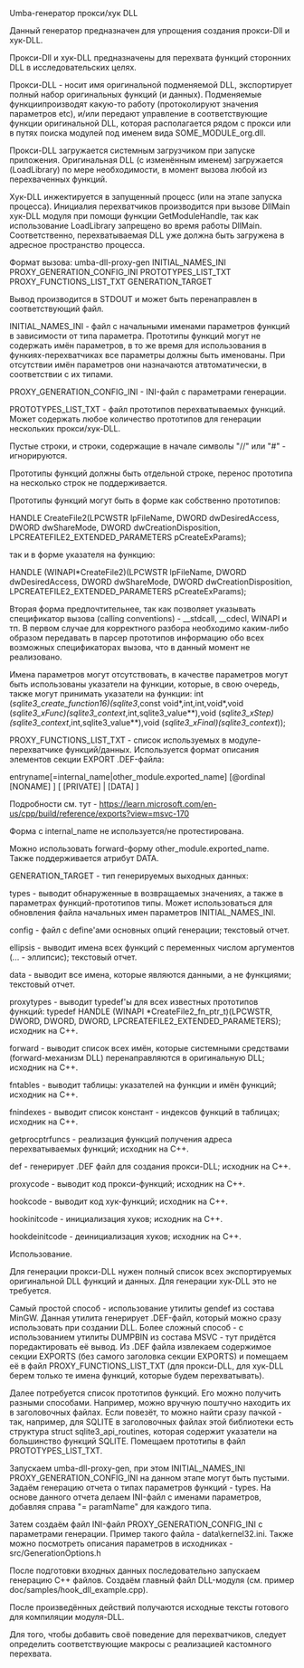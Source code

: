 Umba-генератор прокси/хук DLL


Данный генератор предназначен для упрощения создания прокси-Dll и хук-DLL.

Прокси-Dll и хук-DLL предназначены для перехвата функций сторонних DLL в исследовательских целях.

Прокси-DLL - носит имя оригинальной подменяемой DLL, экспортирует полный набор оригинальных функций
(и данных). Подменяемые функциипроизводят какую-то работу (протоколируют значения параметров etc),
и/или передают управление в соответствующие функции оригинальной DLL, которая располагается рядом 
с прокси или в путях поиска модулей под именем вида SOME_MODULE_org.dll. 

Прокси-DLL загружается системным загрузчиком при запуске приложения. Оригинальная DLL (с изменённым именем)
загружается (LoadLibrary) по мере необходимости, в момент вызова любой из перехваченных функций.

Хук-DLL инжектируется в запущенный процесс (или на этапе запуска процесса). Инициалия перехватчиков производится
при вызове DllMain хук-DLL модуля при помощи функции GetModuleHandle, так как использование LoadLibrary
запрещено во время работы DllMain. Соответственно, перехватываемая DLL уже должна быть загружена в адресное 
пространство процесса.

Формат вызова:
umba-dll-proxy-gen INITIAL_NAMES_INI PROXY_GENERATION_CONFIG_INI PROTOTYPES_LIST_TXT PROXY_FUNCTIONS_LIST_TXT GENERATION_TARGET

Вывод производится в STDOUT и может быть перенаправлен в соответствующий файл.

INITIAL_NAMES_INI - файл с начальными именами параметров функций в зависимости от типа параметра.
Прототипы функций могут не содержать имён параметров, в то же время для использования в функиях-перехватчиках
все параметры должны быть именованы. При отсутствии имён параметров они назначаются атвтоматически, в соответствии с их типами.

PROXY_GENERATION_CONFIG_INI - INI-файл с параметрами генерации.

PROTOTYPES_LIST_TXT - файл прототипов перехватываемых функций. Может содержать любое количество прототипов для генерации
нескольких прокси/хук-DLL.

Пустые строки, и строки, содержащие в начале символы "//" или "#" - игнорируются.

Прототипы функций должны быть отдельной строке, перенос прототипа на несколько строк не поддерживается.

Прототипы функций могут быть в форме как собственно прототипов:

HANDLE CreateFile2(LPCWSTR lpFileName, DWORD dwDesiredAccess, DWORD dwShareMode, DWORD dwCreationDisposition, LPCREATEFILE2_EXTENDED_PARAMETERS pCreateExParams);

так и в форме указателя на функцию:

HANDLE (WINAPI*CreateFile2)(LPCWSTR lpFileName, DWORD dwDesiredAccess, DWORD dwShareMode, DWORD dwCreationDisposition, LPCREATEFILE2_EXTENDED_PARAMETERS pCreateExParams);

Вторая форма предпочтительнее, так как позволяет указывать спецификатор вызова (calling conventions) - __stdcall, __cdecl, WINAPI и тп.
В первом случае для корректного разбора необходимо каким-либо образом передавать в парсер прототипов информацию обо всех возможных
спецификаторах вызова, что в данный момент не реализовано.

Имена параметров могут отсутствовать, в качестве параметров могут быть использованы указатели на функции, 
которые, в свою очередь, также могут принимать указатели на функции:
int  (*sqlite3_create_function16)(sqlite3*,const void*,int,int,void*,void (*sqlite3_xFunc)(sqlite3_context*,int,sqlite3_value**),void (*sqlite3_xStep)(sqlite3_context*,int,sqlite3_value**),void (*sqlite3_xFinal)(sqlite3_context*));

PROXY_FUNCTIONS_LIST_TXT - список используемых в модуле-перехватчике функций/данных. Используется формат описания элементов секции
EXPORT .DEF-файла:

entryname[=internal_name|other_module.exported_name] [@ordinal [NONAME] ] [ [PRIVATE] | [DATA] ]

Подробности см. тут - https://learn.microsoft.com/en-us/cpp/build/reference/exports?view=msvc-170

Форма с internal_name не используется/не протестирована.

Можно использовать forward-форму other_module.exported_name. Также поддерживается атрибут DATA.


GENERATION_TARGET - тип генерируемых выходных данных:

types - выводит обнаруженные в возвращаемых значениях, а также в параметрах функций-прототипов типы.
Может использоваться для обновления файла начальных имен параметров INITIAL_NAMES_INI.

config - файл с define'ами основных опций генерации; текстовый отчет.

ellipsis - выводит имена всех функций с переменных числом аргументов (... - эллипсис); текстовый отчет.

data - выводит все имена, которые являются данными, а не функциями; текстовый отчет.

proxytypes - выводит typedef'ы для всех известных прототипов функций:
typedef HANDLE (WINAPI *CreateFile2_fn_ptr_t)(LPCWSTR, DWORD, DWORD, DWORD, LPCREATEFILE2_EXTENDED_PARAMETERS);
исходник на C++.

forward - выводит список всех имён, которые системными средствами (forward-механизм DLL) перенаправляются в оригинальную DLL; исходник на C++.

fntables - выводит таблицы: указателей на функции и имён функций; исходник на C++.

fnindexes - выводит список констант - индексов функций в таблицах; исходник на C++.

getprocptrfuncs - реализация функций получения адреса перехватываемых функций; исходник на C++.

def - генерирует .DEF файл для создания прокси-DLL; исходник на C++.

proxycode - выводит код прокси-функций; исходник на C++.

hookcode - выводит код хук-функций; исходник на C++.

hookinitcode - инициализация хуков; исходник на C++.

hookdeinitcode - деинициализация хуков; исходник на C++.


Использование.

Для генерации прокси-DLL нужен полный список всех экспортируемых оригинальной DLL функций и данных. 
Для генерации хук-DLL это не требуется.

Самый простой способ - использование утилиты gendef из состава MinGW. Данная утилита генерирует .DEF-файл, 
который можно сразу использовать при создании DLL. Более сложный способ - с использованием утилиты DUMPBIN из состава MSVC - тут придётся
поредактировать её вывод. Из .DEF файла извлекаем содержимое секции EXPORTS (без самого заголовка секции EXPORTS)
и помещаем её в файл PROXY_FUNCTIONS_LIST_TXT (для прокси-DLL, для хук-DLL берем только те имена функций, которые будем перехватывать).

Далее потребуется список прототипов функций. Его можно получить разными способами. Например, можно вручную поштучно находить их
в заголовочных файлах. Если повезёт, то можно найти сразу пачкой - так, например, для SQLITE в заголовочных файлах этой библиотеки
есть структура struct sqlite3_api_routines, которая содержит указатели на большинство функций SQLITE.
Помещаем прототипы в файл PROTOTYPES_LIST_TXT.

Запускаем umba-dll-proxy-gen, при этом INITIAL_NAMES_INI PROXY_GENERATION_CONFIG_INI на данном этапе могут быть пустыми. Задаём генерацию 
отчета о типах параметров функций - types. На основе данного отчета делаем INI-файл с именами параметров, добавляя справа "= paramName" 
для каждого типа.

Затем создаём файл INI-файл PROXY_GENERATION_CONFIG_INI с параметрами генерации. Пример такого файла - data\kernel32.ini.
Также можно посмотреть описания параметров в исходниках - src/GenerationOptions.h

После подготовки входных данных последовательно запускаем генерацию C++ файлов. Создаём главный файл DLL-модуля (см. пример doc/samples/hook_dll_example.cpp).

После произведённых действий получаются исходные тексты готового для компиляции модуля-DLL.

Для того, чтобы добавить своё поведение для перехватчиков, следует определить соответствующие макросы с реализацией кастомного перехвата.

